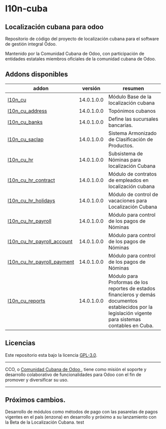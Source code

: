# l10n-cuba
## Localización cubana para odoo

Repositorio de código del proyecto de localización cubana para el software de gestión integral Odoo. 

Mantenido por la Comunidad Cubana de Odoo, con participación de entidades estatales miembros oficiales de la comunidad cubana de Odoo.

<!-- /!\ do not modify below this line -->

<!-- prettier-ignore-start -->

[//]: # (addons)

Addons disponibles
----------------
addon | versión | resumen
--- | --- | ---
[l10n_cu](l10n_cu/) | 14.0.1.0.0 | Módulo Base de la localización cubana
[l10n_cu_address](l10n_cu_address/) | 14.0.1.0.0 | Topónimos cubanos
[l10n_cu_banks](l10n_cu_banks/) | 14.0.1.0.0 | Define las sucursales bancarias.
[l10n_cu_saclap](l10n_cu_saclap/) | 14.0.1.0.0 | Sistema Armonizado de Clasificación de Productos.
[l10n_cu_hr](l10n_cu_hr/) |14.0.1.0.0 | Subsistema de Nóminas para localización Cubana
[l10n_cu_hr_contract](l10n_cu_hr_contract/) |14.0.1.0.0| Módulo de contratos de empleados en localización cubana 
[l10n_cu_hr_holidays](l10n_cu_hr_holidays/) |14.0.1.0.0| Módulo de control de vacaciones para Localización Cubana 
[l10n_cu_hr_payroll](l10n_cu_hr_payroll/) |14.0.1.0.0| Módulo para control de los pagos de Nóminas
[l10n_cu_hr_payroll_account](l10n_cu_hr_payroll_account/) |14.0.1.0.0| Módulo para control de los pagos de Nóminas
[l10n_cu_hr_payroll_payment](l10n_cu_hr_payroll_payment/) |14.0.1.0.0| Módulo para control de los pagos de Nóminas
[l10n_cu_reports](l10n_cu_reports/) |14.0.1.0.0| Módulo para Proformas de los reportes de estados financieros y demás documentos establecidos por la legislación vigente para sistemas contables en Cuba.


[//]: # (end addons)

<!-- prettier-ignore-end -->

## Licencias

Este repositorio esta bajo la licencia [GPL-3.0](LICENSE).

----

CCO,  o [Comunidad Cubana de Odoo ](http://cuban-community.cu/), tiene como misión el soporte y desarrollo colaborativo de funcionalidades para Odoo con el fin de promover y diversificar su uso.

----
## Próximos cambios.

Desarrollo de módulos como métodos de pago con las pasarelas de pagos vigentes en el país (enzona) en desarrollo y próximo a su lanzamiento con la Beta de la Localización Cubana. 
test